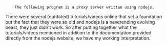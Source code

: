         The following program is a proxy server written using nodejs.
There were several (outdated) tutorials/videos online that set a
foundation but the fact that they were so old and nodejs is a
neverending evolving beast, they just didn't work.  So after putting
together what the tutorials/videos mentioned in addition to the
documentation provided directly from the nodejs website, we have my
working interpretation.
